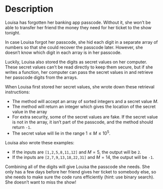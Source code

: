 # Description

Louisa has forgotten her banking app passcode. Without it, she won’t be able to transfer her friend the money they need for her ticket to the show tonight.

In case Louisa forgot her passcode, she hid each digit in a separate array of numbers so that she could recover the passcode later. However, she doesn’t know which digit in each array is in her passcode.

Luckily, Louisa also stored the digits as secret values on her computer. These secret values can’t be read directly to keep them secure, but if she writes a function, her computer can pass the secret values in and retrieve her passcode digits from the arrays.

When Louisa first stored her secret values, she wrote down these retrieval instructions:

- The method will accept an array of sorted integers and a secret value $M$.
- The method will return an integer which gives the location of the secret value in the array
- For extra security, some of the secret values are fake. If the secret value is not in the array, it isn’t part of the passcode, and the method should return `-1`.
- The secret value will lie in the range $1 \leq M \leq 10^5$.

Louisa also wrote these examples:

- If the inputs are `[1,2,5,8,11,12]` and $M=5$, the output will be `2`.
- If the inputs are `[2,7,9,13,18,22,31]` and $M=14$, the output will be `-1`.

Combining all of the digits will give Louisa the passcode she needs. She only has a few days before her friend gives her ticket to somebody else, so she needs to make sure the code runs efficiently (hint: use binary search). She doesn’t want to miss the show!